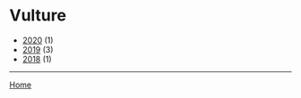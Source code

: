 # Vulture

  * [2020](./vulture-2020.md/) (1)
  * [2019](./vulture-2019.md/) (3)
  * [2018](./vulture-2018.md/) (1)
----

[Home](../)
